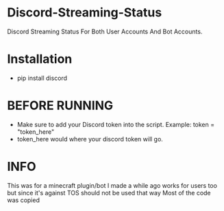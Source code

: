 # Discord-Streaming-Status
Discord Streaming Status For Both User Accounts And Bot Accounts.

# Installation 
- pip install discord

# BEFORE RUNNING
- Make sure to add your Discord token into the script. Example: token = "token_here"
- token_here would where your discord token will go.

# INFO
This was for a minecraft plugin/bot I made a while ago works for users too but since it's against TOS should not be used that way
Most of the code was copied
